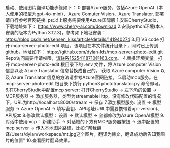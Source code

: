 启动、使用图片翻译功能步骤如下：
0.部署Azure服务，包括Azure OpenAI（本人使用的模型为gpt-4o-mini）、Azure Comuter Vision、Azure Translator. 部署请自行参考官网链接.
ps:以上服务需要使用Azure国际版
1.安装CherryStudio，下载地址如下：
https://www.cherry-ai.com/download
2.安装python环境(本人安装的版本为Python 3.12.3)，参考如下地址安装：
https://blog.csdn.net/sensen_kiss/article/details/141940274
3.用 VS code 打开 mcp-server-photo-edit 项目，该项目在本文件统计目录下，同时已上传到github，地址如下：
https://github.com/dylan-lds/mcp-server-photo-edit.git
Repo访问需要申请权限，请联系15254118710@163.com。
4.替换环境变量。打开 mcp-server-photo-edit 根目录下的 .env 文件，将 Azure computer Vision 信息以及 Azure Translator 信息替换成自己的。
获取 Azure computer Vision 以及 Azure Translator 信息的方法请参考Azure官网链接。
5.启动mcp服务。在 mcp-server-photo-edit 根目录下执行 python3 phototranslator.py 命令即可。
6.在CherryStudio中配置mcp server:
打开CherryStudio -> 左下角的设置 -> MCP服务器 -> 添加服务器，类型为streamableHttp，没有修改代码配置的情况下，URL为http://localhost:8000/stream -> 保存
7.添加模型服务:
设置 -> 模型服务 -> Azure OpenAI -> 填写密钥、API地址(URL中需要携带着api-version)、API版本
8.修改默认模型：
设置 -> 默认模型 -> 全都修改为Azure OpenAI模型
9.对话中使用mcp：
新建助手 -> 对话框的下方有MCP服务器按钮 -> 选中配置的mcp server -> 传入本地图片路径，比如:"帮我翻译/Users/dylan/workspace/mt.jpg这个图片，翻译为韩文，翻译成功后告知我图片的位置"
10.查看图片翻译效果。